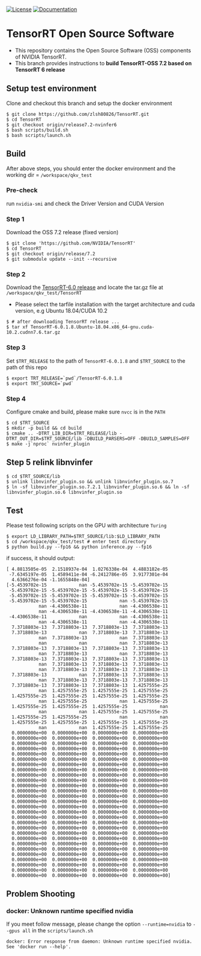 [![License](https://img.shields.io/badge/License-Apache%202.0-blue.svg)](https://opensource.org/licenses/Apache-2.0) [![Documentation](https://img.shields.io/badge/TensorRT-documentation-brightgreen.svg)](https://docs.nvidia.com/deeplearning/sdk/tensorrt-developer-guide/index.html)



# TensorRT Open Source Software

* This repository contains the Open Source Software (OSS) components of NVIDIA TensorRT.
* This branch provides instructions to **build TensorRT-OSS 7.2 based on TensorRT 6 release**

## Setup test environment
Clone and checkout this branch and setup the docker environment
```
$ git clone https://github.com/zlsh80826/TensorRT.git
$ cd TensorRT
$ git checkout origin/release7.2-nvinfer6
$ bash scripts/build.sh
$ bash scripts/launch.sh
```

## Build
After above steps, you should enter the docker environment and the working dir = `/workspace/qkv_test`

### Pre-check
run `nvidia-smi` and check the Driver Version and CUDA Version

### Step 1
Download the OSS 7.2 release (fixed version)

```
$ git clone 'https://github.com/NVIDIA/TensorRT'
$ cd TensorRT
$ git checkout origin/release/7.2
$ git submodule update --init --recursive
```

### Step 2
Download the [TensorRT-6.0 release](https://developer.nvidia.com/zh-cn/tensorrt) and locate the tar.gz file at `/workspace/qkv_test/TensorRT`

* Please select the tarfile installation with the target architecture and cuda version, e.g Ubuntu 18.04/CUDA 10.2

```
$ # after downloading TensorRT release ...
$ tar xf TensorRT-6.0.1.8.Ubuntu-18.04.x86_64-gnu.cuda-10.2.cudnn7.6.tar.gz 
```

### Step 3
Set `$TRT_RELEASE` to the path of `TensorRT-6.0.1.8` and `$TRT_SOURCE` to the path of this repo

```
$ export TRT_RELEASE=`pwd`/TensorRT-6.0.1.8
$ export TRT_SOURCE=`pwd`
```

### Step 4
Configure cmake and build, please make sure `nvcc` is in the `PATH`
```
$ cd $TRT_SOURCE
$ mkdir -p build && cd build
$ cmake .. -DTRT_LIB_DIR=$TRT_RELEASE/lib -DTRT_OUT_DIR=$TRT_SOURCE/lib -DBUILD_PARSERS=OFF -DBUILD_SAMPLES=OFF
$ make -j`nproc` nvinfer_plugin
```

## Step 5 relink libnvinfer
```
$ cd $TRT_SOURCE/lib
$ unlink libnvinfer_plugin.so && unlink libnvinfer_plugin.so.7
$ ln -sf libnvinfer_plugin.so.7.2.1 libnvinfer_plugin.so.6 && ln -sf libnvinfer_plugin.so.6 libnvinfer_plugin.so
```

## Test
Please test following scripts on the GPU with architecture `Turing`

```
$ export LD_LIBRARY_PATH=$TRT_SOURCE/lib:$LD_LIBRARY_PATH
$ cd /workspace/qkv_test/test # enter test directory
$ python build.py --fp16 && python inference.py --fp16
```

if success, it should output:
```
[ 4.8813505e-05  2.1518937e-04  1.0276338e-04  4.4883182e-05
 -7.6345197e-05  1.4589411e-04 -6.2412786e-05  3.9177301e-04
  4.6366276e-04 -1.1655848e-04]
[-5.4539702e-15            nan -5.4539702e-15 -5.4539702e-15
 -5.4539702e-15 -5.4539702e-15 -5.4539702e-15 -5.4539702e-15
 -5.4539702e-15 -5.4539702e-15 -5.4539702e-15 -5.4539702e-15
 -5.4539702e-15 -5.4539702e-15            nan -5.4539702e-15
            nan -4.4306538e-11            nan -4.4306538e-11
            nan -4.4306538e-11 -4.4306538e-11 -4.4306538e-11
 -4.4306538e-11            nan            nan -4.4306538e-11
            nan -4.4306538e-11            nan -4.4306538e-11
  7.3718803e-13  7.3718803e-13  7.3718803e-13  7.3718803e-13
  7.3718803e-13            nan  7.3718803e-13  7.3718803e-13
            nan  7.3718803e-13            nan  7.3718803e-13
            nan            nan            nan  7.3718803e-13
  7.3718803e-13  7.3718803e-13  7.3718803e-13  7.3718803e-13
            nan  7.3718803e-13            nan  7.3718803e-13
  7.3718803e-13  7.3718803e-13  7.3718803e-13  7.3718803e-13
            nan  7.3718803e-13  7.3718803e-13  7.3718803e-13
            nan  7.3718803e-13  7.3718803e-13  7.3718803e-13
  7.3718803e-13            nan  7.3718803e-13  7.3718803e-13
            nan  7.3718803e-13  7.3718803e-13  7.3718803e-13
  7.3718803e-13  7.3718803e-13  7.3718803e-13  1.4257555e-25
            nan  1.4257555e-25  1.4257555e-25  1.4257555e-25
  1.4257555e-25  1.4257555e-25  1.4257555e-25  1.4257555e-25
            nan  1.4257555e-25            nan  1.4257555e-25
  1.4257555e-25  1.4257555e-25  1.4257555e-25            nan
            nan            nan  1.4257555e-25  1.4257555e-25
  1.4257555e-25  1.4257555e-25            nan            nan
  1.4257555e-25  1.4257555e-25  1.4257555e-25  1.4257555e-25
            nan            nan  1.4257555e-25  1.4257555e-25
  0.0000000e+00  0.0000000e+00  0.0000000e+00  0.0000000e+00
  0.0000000e+00  0.0000000e+00  0.0000000e+00  0.0000000e+00
  0.0000000e+00  0.0000000e+00  0.0000000e+00  0.0000000e+00
  0.0000000e+00  0.0000000e+00  0.0000000e+00  0.0000000e+00
  0.0000000e+00  0.0000000e+00  0.0000000e+00  0.0000000e+00
  0.0000000e+00  0.0000000e+00  0.0000000e+00  0.0000000e+00
  0.0000000e+00  0.0000000e+00  0.0000000e+00  0.0000000e+00
  0.0000000e+00  0.0000000e+00  0.0000000e+00  0.0000000e+00
  0.0000000e+00  0.0000000e+00  0.0000000e+00  0.0000000e+00
  0.0000000e+00  0.0000000e+00  0.0000000e+00  0.0000000e+00
  0.0000000e+00  0.0000000e+00  0.0000000e+00  0.0000000e+00
  0.0000000e+00  0.0000000e+00  0.0000000e+00  0.0000000e+00
  0.0000000e+00  0.0000000e+00  0.0000000e+00  0.0000000e+00
  0.0000000e+00  0.0000000e+00  0.0000000e+00  0.0000000e+00
  0.0000000e+00  0.0000000e+00  0.0000000e+00  0.0000000e+00
  0.0000000e+00  0.0000000e+00  0.0000000e+00  0.0000000e+00
  0.0000000e+00  0.0000000e+00  0.0000000e+00  0.0000000e+00
  0.0000000e+00  0.0000000e+00  0.0000000e+00  0.0000000e+00
  0.0000000e+00  0.0000000e+00  0.0000000e+00  0.0000000e+00
  0.0000000e+00  0.0000000e+00  0.0000000e+00  0.0000000e+00
  0.0000000e+00  0.0000000e+00  0.0000000e+00  0.0000000e+00
  0.0000000e+00  0.0000000e+00  0.0000000e+00  0.0000000e+00
  0.0000000e+00  0.0000000e+00  0.0000000e+00  0.0000000e+00
  0.0000000e+00  0.0000000e+00  0.0000000e+00  0.0000000e+00
  0.0000000e+00  0.0000000e+00  0.0000000e+00  0.0000000e+00
  0.0000000e+00  0.0000000e+00  0.0000000e+00  0.0000000e+00
  0.0000000e+00  0.0000000e+00  0.0000000e+00  0.0000000e+00
  0.0000000e+00  0.0000000e+00  0.0000000e+00  0.0000000e+00]
```

## Problem Shooting

### docker: Unknown runtime specified nvidia
If you meet follow message, please change the option `--runtime=nvidia` to `--gpus all` in the `scripts/launch.sh`
```
docker: Error response from daemon: Unknown runtime specified nvidia.
See 'docker run --help'.
```

